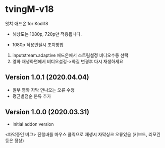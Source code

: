 # tvingM-v18
 왓챠 애드온 for Kodi18

- 해상도는 1080p, 720p만 적용됩니다.

- 1080p 적용안될시 조치방법
1. inputstream.adaptive 애드온에서 스트림설정 비디오수동 선택
2. 영화 재생화면에서  비디오설정->화질 변경후 다시 재생하세요


## Version 1.0.1 (2020.04.04)
- 일부 영화 자막 안나오는 오류 수정
- 평균별점순 분류 추가


## Version 1.0.0 (2020.03.31)
- Initial addon version

<파악중인 버그>
진행바를 마우스 클릭으로 재생시 자막싱크 오류있음
(키보드, 리모컨 등은 정상)
